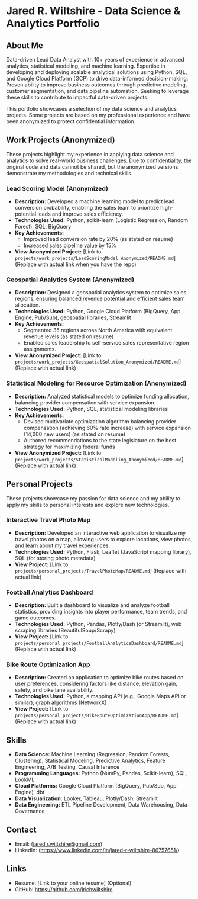 # Jared R. Wiltshire - Data Science & Analytics Portfolio

## About Me

Data-driven Lead Data Analyst with 10+ years of experience in advanced analytics, statistical modeling, and machine learning. Expertise in developing and deploying scalable analytical solutions using Python, SQL, and Google Cloud Platform (GCP) to drive data-informed decision-making. Proven ability to improve business outcomes through predictive modeling, customer segmentation, and data pipeline automation. Seeking to leverage these skills to contribute to impactful data-driven projects.

This portfolio showcases a selection of my data science and analytics projects. Some projects are based on my professional experience and have been anonymized to protect confidential information.

## Work Projects (Anonymized)

These projects highlight my experience in applying data science and analytics to solve real-world business challenges. Due to confidentiality, the original code and data cannot be shared, but the anonymized versions demonstrate my methodologies and technical skills.

### Lead Scoring Model (Anonymized)

* **Description:** Developed a machine learning model to predict lead conversion probability, enabling the sales team to prioritize high-potential leads and improve sales efficiency.
* **Technologies Used:** Python, scikit-learn (Logistic Regression, Random Forest), SQL, BigQuery
* **Key Achievements:**
    * Improved lead conversion rate by 20% (as stated on resume)
    * Increased sales pipeline value by 15%
* **View Anonymized Project:** [Link to `projects/work_projects/LeadScoringModel_Anonymized/README.md`] (Replace with actual link when you have the repo)

### Geospatial Analytics System (Anonymized)

* **Description:** Designed a geospatial analytics system to optimize sales regions, ensuring balanced revenue potential and efficient sales team allocation.
* **Technologies Used:** Python, Google Cloud Platform (BigQuery, App Engine, Pub/Sub), geospatial libraries, Streamlit
* **Key Achievements:**
    * Segmented 35 regions across North America with equivalent revenue levels (as stated on resume)
    * Enabled sales leadership to self-service sales representative region assignments.
* **View Anonymized Project:** [Link to `projects/work_projects/GeospatialSolution_Anonymized/README.md`] (Replace with actual link)

### Statistical Modeling for Resource Optimization (Anonymized)

* **Description:** Analyzed statistical models to optimize funding allocation, balancing provider compensation with service expansion.
* **Technologies Used:** Python, SQL, statistical modeling libraries
* **Key Achievements:**
    * Devised multivariate optimization algorithm balancing provider compensation (achieving 60% rate increase) with service expansion (14,000 new users) (as stated on resume)
    * Authored recommendations to the state legislature on the best strategy for maximizing federal funds
* **View Anonymized Project:** [Link to `projects/work_projects/StatisticalModeling_Anonymized/README.md`] (Replace with actual link)

## Personal Projects

These projects showcase my passion for data science and my ability to apply my skills to personal interests and explore new technologies.

### Interactive Travel Photo Map

* **Description:** Developed an interactive web application to visualize my travel photos on a map, allowing users to explore locations, view photos, and learn about my travel experiences.
* **Technologies Used:** Python, Flask, Leaflet (JavaScript mapping library), SQL (for storing photo metadata)
* **View Project:** [Link to `projects/personal_projects/TravelPhotoMap/README.md`] (Replace with actual link)

### Football Analytics Dashboard

* **Description:** Built a dashboard to visualize and analyze football statistics, providing insights into player performance, team trends, and game outcomes.
* **Technologies Used:** Python, Pandas, Plotly/Dash (or Streamlit), web scraping libraries (BeautifulSoup/Scrapy)
* **View Project:** [Link to `projects/personal_projects/FootballAnalyticsDashboard/README.md`] (Replace with actual link)

### Bike Route Optimization App

* **Description:** Created an application to optimize bike routes based on user preferences, considering factors like distance, elevation gain, safety, and bike lane availability.
* **Technologies Used:** Python, a mapping API (e.g., Google Maps API or similar), graph algorithms (NetworkX)
* **View Project:** [Link to `projects/personal_projects/BikeRouteOptimizationApp/README.md`] (Replace with actual link)

## Skills

* **Data Science:** Machine Learning (Regression, Random Forests, Clustering), Statistical Modeling, Predictive Analytics, Feature Engineering, A/B Testing, Causal Inference
* **Programming Languages:** Python (NumPy, Pandas, Scikit-learn), SQL, LookML
* **Cloud Platforms:** Google Cloud Platform (BigQuery, Pub/Sub, App Engine), dbt
* **Data Visualization:** Looker, Tableau, Plotly/Dash, Streamlit
* **Data Engineering:** ETL Pipeline Development, Data Warehousing, Data Governance

## Contact

* Email: (jared.r.wiltshire@gmail.com)
* LinkedIn: (https://www.linkedin.com/in/jared-r-wiltshire-86757651/)

## Links

* Resume: \[Link to your online resume] (Optional)
* GitHub: https://github.com/jrichwiltshire
